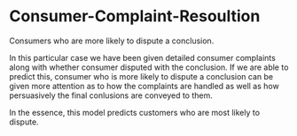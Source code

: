 # Consumer-Complaint-Resoultion
Consumers who are more likely to dispute a conclusion.

In this particular case we have been given detailed consumer complaints along with whether consumer disputed with the conclusion. If we are able to predict this, consumer who is more likely to dispute a conclusion can be given more attention as to how the complaints are handled as well as how persuasively the final conlusions are conveyed to them.

In the essence, this model predicts customers who are most likely to dispute.
